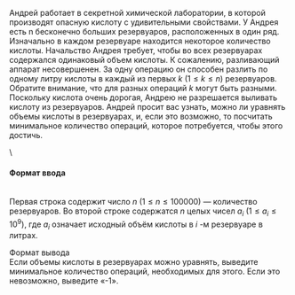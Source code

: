Андрей работает в секретной химической лаборатории, в которой производят опасную кислоту с удивительными свойствами. У Андрея есть n бесконечно больших резервуаров, расположенных в один ряд. Изначально в каждом резервуаре находится некоторое количество кислоты. Начальство Андрея требует, чтобы во всех резервуарах содержался одинаковый объем кислоты. К сожалению, разливающий аппарат несовершенен. За одну операцию он способен разлить по одному литру кислоты в каждый из первых $k$ $( 1 ≤ k ≤ n )$ резервуаров. Обратите внимание, что для разных операций $k$ могут быть разными. Поскольку кислота очень дорогая, Андрею не разрешается выливать кислоту из резервуаров. Андрей просит вас узнать, можно ли уравнять объемы кислоты в резервуарах, и, если это возможно, то посчитать минимальное количество операций, которое потребуется, чтобы этого достичь. 

\
#### Формат ввода ####
\
Первая строка содержит число $n$ $( 1 ≤ n ≤ 1 0 0 0 0 0 )$ — количество резервуаров. Во второй строке содержатся $n$ целых чисел $a_i$ $( 1 ≤ a_i ≤ 1 0^9 )$, где $a_i$ означает исходный объём кислоты в $i$ -м резервуаре в литрах. 

Формат вывода 
\
Если объемы кислоты в резервуарах можно уравнять, выведите минимальное количество операций, необходимых для этого. Если это невозможно, выведите «-1».
